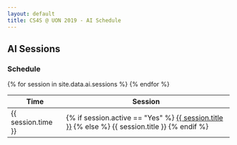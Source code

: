 ```yaml
---
layout: default
title: CS4S @ UON 2019 - AI Schedule
---
```


## AI Sessions

### Schedule

<table class="table table-striped table-bordered">
	<thead>
		<tr>
			<th>Time</th>
			<th>Session</th>
		</tr>
	</thead>
	<tbody>
	{% for session in site.data.ai.sessions %}
		<tr>
			<td>{{ session.time }}</td>
			<td>
			{% if session.active == "Yes" %}
				<a href="{{ session.link }}" class="text-info">{{ session.title }}</a>
			{% else %}
				{{ session.title }}
			{% endif %}
			</td>
		</tr>
	{% endfor %}
	</tbody>
</table>
